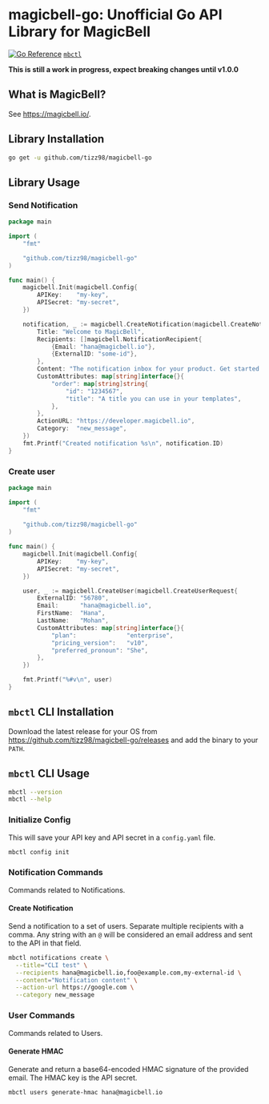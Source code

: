 # magicbell-go: Unofficial Go API Library for MagicBell

[![Go Reference](https://pkg.go.dev/badge/github.com/tizz98/magicbell-go.svg)](https://pkg.go.dev/github.com/tizz98/magicbell-go)
[`mbctl`](#mbctl-cli-installation)

**This is still a work in progress, expect breaking changes until v1.0.0**

## What is MagicBell?

See https://magicbell.io/.

## Library Installation

```bash
go get -u github.com/tizz98/magicbell-go
```

## Library Usage

### Send Notification

```go
package main

import (
	"fmt"

	"github.com/tizz98/magicbell-go"
)

func main() {
	magicbell.Init(magicbell.Config{
		APIKey:    "my-key",
		APISecret: "my-secret",
	})

	notification, _ := magicbell.CreateNotification(magicbell.CreateNotificationRequest{
		Title: "Welcome to MagicBell",
		Recipients: []magicbell.NotificationRecipient{
			{Email: "hana@magicbell.io"},
			{ExternalID: "some-id"},
        },
		Content: "The notification inbox for your product. Get started in minutes.",
		CustomAttributes: map[string]interface{}{
			"order": map[string]string{
				"id": "1234567",
				"title": "A title you can use in your templates",
			},
		},
		ActionURL: "https://developer.magicbell.io",
		Category:  "new_message",
	})
	fmt.Printf("Created notification %s\n", notification.ID)
}
```

### Create user

```go
package main

import (
	"fmt"
	
	"github.com/tizz98/magicbell-go"
)

func main() {
	magicbell.Init(magicbell.Config{
		APIKey:    "my-key",
		APISecret: "my-secret",
	})

	user, _ := magicbell.CreateUser(magicbell.CreateUserRequest{
		ExternalID: "56780",
		Email:      "hana@magicbell.io",
		FirstName:  "Hana",
		LastName:   "Mohan",
		CustomAttributes: map[string]interface{}{
			"plan":              "enterprise",
			"pricing_version":   "v10",
			"preferred_pronoun": "She",
		},
	})

	fmt.Printf("%#v\n", user)
}
```


## `mbctl` CLI Installation

Download the latest release for your OS from https://github.com/tizz98/magicbell-go/releases 
and add the binary to your `PATH`.

## `mbctl` CLI Usage

```bash
mbctl --version
mbctl --help
```

### Initialize Config

This will save your API key and API secret in a `config.yaml` file.

```bash
mbctl config init
```

### Notification Commands

Commands related to Notifications.

#### Create Notification

Send a notification to a set of users. Separate multiple recipients with a comma.
Any string with an `@` will be considered an email address and sent to the API in that field.

```bash
mbctl notifications create \
  --title="CLI test" \
  --recipients hana@magicbell.io,foo@example.com,my-external-id \
  --content="Notification content" \
  --action-url https://google.com \
  --category new_message
```

### User Commands

Commands related to Users.

#### Generate HMAC

Generate and return a base64-encoded HMAC signature of the provided email.
The HMAC key is the API secret.

```bash
mbctl users generate-hmac hana@magicbell.io
```
